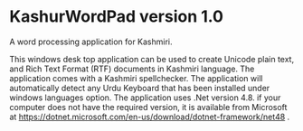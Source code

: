# KashurWordPad version 1.0
A word processing application for Kashmiri.

This windows desk top application can be used to create Unicode plain text, and Rich Text Format (RTF) documents in Kashmiri language. The application comes with a Kashmiri spellchecker. The application will automatically detect any Urdu Keyboard that has been installed under windows languages option.
The application uses .Net version 4.8. if your computer does not have the required version, it is available from Microsoft at https://dotnet.microsoft.com/en-us/download/dotnet-framework/net48 .
